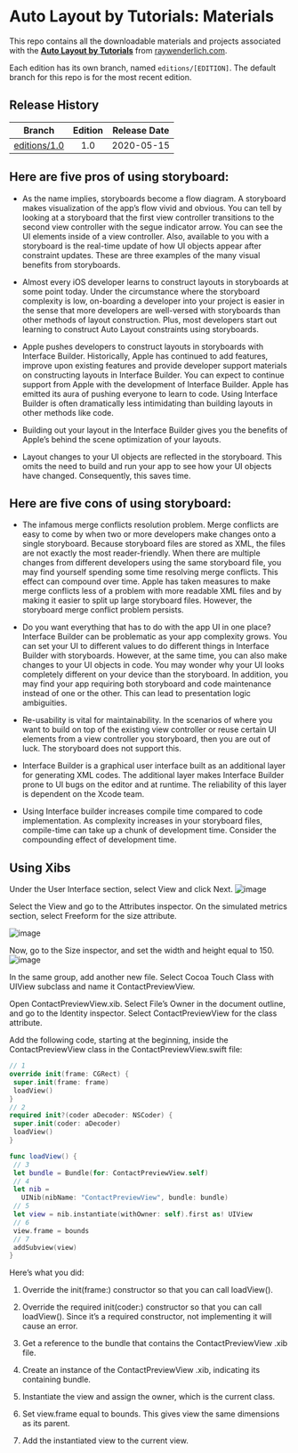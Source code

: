 # Auto Layout by Tutorials: Materials

This repo contains all the downloadable materials and projects associated with the **[Auto Layout by Tutorials](https://store.raywenderlich.com/products/auto-layout-by-tutorials)** from [raywenderlich.com](https://www.raywenderlich.com).

Each edition has its own branch, named `editions/[EDITION]`. The default branch for this repo is for the most recent edition.

## Release History

| Branch                                                                           | Edition | Release Date |
| -------------------------------------------------------------------------------- |:-------:|:------------:|
| [editions/1.0](https://github.com/raywenderlich/alt-materials/tree/editions/1.0) | 1.0     | 2020-05-15   |

## Here are five pros of using storyboard:
* As the name implies, storyboards become a flow diagram. A storyboard makes visualization of the app’s flow vivid and obvious. You can tell by looking at a storyboard that the first view controller transitions to the second view controller with the segue indicator arrow. You can see the UI elements inside of a view controller. Also, available to you with a storyboard is the real-time update of how UI objects appear after constraint updates. These are three examples of the many visual benefits from storyboards.

* Almost every iOS developer learns to construct layouts in storyboards at some point today. Under the circumstance where the storyboard complexity is low, on-boarding a developer into your project is easier in the sense that more developers are well-versed with storyboards than other methods of layout construction. Plus, most developers start out learning to construct Auto Layout constraints using storyboards.

* Apple pushes developers to construct layouts in storyboards with Interface Builder. Historically, Apple has continued to add features, improve upon existing features and provide developer support materials on constructing layouts in Interface Builder. You can expect to continue support from Apple with the development of Interface Builder. Apple has emitted its aura of pushing everyone to learn to code. Using Interface Builder is often dramatically less intimidating than building layouts in other methods like code.

* Building out your layout in the Interface Builder gives you the benefits of Apple’s behind the scene optimization of your layouts.

* Layout changes to your UI objects are reflected in the storyboard. This omits the need to build and run your app to see how your UI objects have changed. Consequently, this saves time.


## Here are five cons of using storyboard:

* The infamous merge conflicts resolution problem. Merge conflicts are easy to come by when two or more developers make changes onto a single storyboard. Because storyboard files are stored as XML, the files are not exactly the most reader-friendly. When there are multiple changes from different developers using the same storyboard file, you may find yourself spending some time resolving merge conflicts. This effect can compound over time. Apple has taken measures to make merge conflicts less of a problem with more readable XML files and by making it easier to split up large storyboard files. However, the storyboard merge conflict problem persists.

* Do you want everything that has to do with the app UI in one place? Interface Builder can be problematic as your app complexity grows. You can set your UI to different values to do different things in Interface Builder with storyboards. However, at the same time, you can also make changes to your UI objects in code. You may wonder why your UI looks completely different on your device than the storyboard. In addition, you may find your app requiring both storyboard and code maintenance instead of one or the other. This can lead to presentation logic ambiguities.

* Re-usability is vital for maintainability. In the scenarios of where you want to build on top of the existing view controller or reuse certain UI elements from a view controller you storyboard, then you are out of luck. The storyboard does not support this.

* Interface Builder is a graphical user interface built as an additional layer for generating XML codes. The additional layer makes Interface Builder prone to UI bugs on the editor and at runtime. The reliability of this layer is dependent on the Xcode team.

* Using Interface builder increases compile time compared to code implementation. As complexity increases in your storyboard files, compile-time can take up a chunk of development time. Consider the compounding effect of development time.


## Using Xibs

Under the User Interface section, select View and click Next.
![image](https://user-images.githubusercontent.com/47273077/204123154-fb315146-8f80-4cf5-a930-52c041b98930.png)


Select the View and go to the Attributes inspector. On the simulated metrics section, select Freeform for the size attribute.

![image](https://user-images.githubusercontent.com/47273077/204123169-71547e40-993b-4ef9-bd2d-f2ee66c5f121.png)

Now, go to the Size inspector, and set the width and height equal to 150.
![image](https://user-images.githubusercontent.com/47273077/204123176-41081107-f604-48fe-8654-275fcefc26dd.png)

In the same group, add another new file. Select Cocoa Touch Class with UIView subclass and name it ContactPreviewView.

Open ContactPreviewView.xib. Select File’s Owner in the document outline, and go to the Identity inspector. Select ContactPreviewView for the class attribute.

Add the following code, starting at the beginning, inside the ContactPreviewView class in the ContactPreviewView.swift file:

 ```swift
 // 1
override init(frame: CGRect) {
  super.init(frame: frame)
  loadView()
}
// 2
required init?(coder aDecoder: NSCoder) {
  super.init(coder: aDecoder)
  loadView()
}

func loadView() {
  // 3
  let bundle = Bundle(for: ContactPreviewView.self)
  // 4
  let nib =
    UINib(nibName: "ContactPreviewView", bundle: bundle)
  // 5
  let view = nib.instantiate(withOwner: self).first as! UIView
  // 6
  view.frame = bounds
  // 7
  addSubview(view)
}
```
Here’s what you did:

1. Override the init(frame:) constructor so that you can call loadView().

2. Override the required init(coder:) constructor so that you can call loadView(). Since it’s a required constructor, not implementing it will cause an error.

3. Get a reference to the bundle that contains the ContactPreviewView .xib file.

4. Create an instance of the ContactPreviewView .xib, indicating its containing bundle.

5. Instantiate the view and assign the owner, which is the current class.

6. Set view.frame equal to bounds. This gives view the same dimensions as its parent.

7. Add the instantiated view to the current view.

